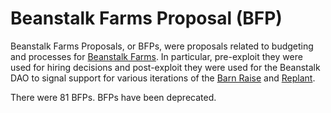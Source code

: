 # Beanstalk Farms Proposal (BFP)

Beanstalk Farms Proposals, or BFPs, were proposals related to budgeting and processes for [Beanstalk Farms](https://docs.bean.money/almanac/governance/beanstalk-farms). In particular, pre-exploit they were used for hiring decisions and post-exploit they were used for the Beanstalk DAO to signal support for various iterations of the [Barn Raise](https://docs.bean.money/almanac/protocol/glossary#barn-raise) and [Replant](https://docs.bean.money/almanac/protocol/glossary#replant).

There were 81 BFPs. BFPs have been deprecated.
